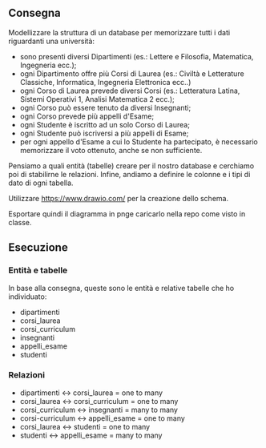 ## Consegna

Modellizzare la struttura di un database per memorizzare tutti i dati riguardanti una università:

- sono presenti diversi Dipartimenti (es.: Lettere e Filosofia, Matematica, Ingegneria ecc.);
- ogni Dipartimento offre più Corsi di Laurea (es.: Civiltà e Letterature Classiche, Informatica, Ingegneria Elettronica ecc..)
- ogni Corso di Laurea prevede diversi Corsi (es.: Letteratura Latina, Sistemi Operativi 1, Analisi Matematica 2 ecc.);
- ogni Corso può essere tenuto da diversi Insegnanti;
- ogni Corso prevede più appelli d'Esame;
- ogni Studente è iscritto ad un solo Corso di Laurea;
- ogni Studente può iscriversi a più appelli di Esame;
- per ogni appello d'Esame a cui lo Studente ha partecipato, è necessario memorizzare il voto ottenuto, anche se non sufficiente. 

Pensiamo a quali entità (tabelle) creare per il nostro database e cerchiamo poi di stabilirne le relazioni. Infine, andiamo a definire le colonne e i tipi di dato di ogni tabella.

Utilizzare https://www.drawio.com/ per la creazione dello schema.

Esportare quindi il diagramma in pnge caricarlo nella repo come visto in classe.

## Esecuzione

### Entità e tabelle

In base alla consegna, queste sono le entità e relative tabelle che ho individuato:

- dipartimenti
- corsi_laurea
- corsi_curriculum
- insegnanti
- appelli_esame
- studenti

### Relazioni

- dipartimenti <-> corsi_laurea = one to many
- corsi_laurea <-> corsi_curriculum = one to many
- corsi_curriculum <-> insegnanti = many to many
- corsi-curriculum <-> appelli_esame = one to many
- corsi_laurea <-> studenti = one to many
- studenti <-> appelli_esame = many to many

